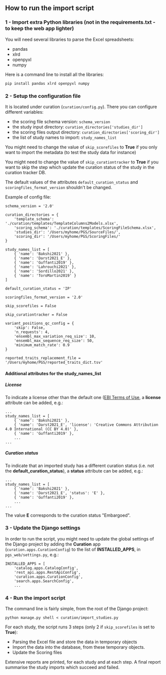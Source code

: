 ## How to run the import script

### 1 - Import extra Python libraries (not in the requirements.txt - to keep the web app lighter)
You will need several libraries to parse the Excel spreadsheets:
* pandas
* xlrd
* openpyxl
* numpy

Here is a command line to install all the libraries:
```
pip install pandas xlrd openpyxl numpy
```


### 2 - Setup the configuration file
It is located under curation (`curation/config.py`). There you can configure different variables:
* the scoring file schema version: `schema_version`
* the study input directory: `curation_directories['studies_dir']`
* the scoring files output directory: `curation_directories['scoring_dir']`
* the list of study names to import: `study_names_list`

You might need to change the value of `skip_scorefiles` to **True** if you only want to import the metadata (to test the study data for instance)

You might need to change the value of `skip_curationtracker` to **True** if you want to skip the step which update the curation status of the study in the curation tracker DB.

The default values of the attributes `default_curation_status` and `scoringfiles_format_version` shouldn't be changed.

Example of config file:
```
schema_version = '2.0'

curation_directories = {
    'template_schema': './curation/templates/TemplateColumns2Models.xlsx',
    'scoring_schema': './curation/templates/ScoringFileSchema.xlsx',
    'studies_dir': '/Users/myhome/PGS/SourceFiles/',
    'scoring_dir': '/Users/myhome/PGS/ScoringFiles/'
}

study_names_list = [
    { 'name': 'Bakshi2021' },
    { 'name': 'Darst2021_E' },
    { 'name': 'Guffanti2019' },
    { 'name': 'Lahrouchi2021' },
    { 'name': 'Sordillo2021' },
    { 'name': 'ToroMartin2019' }
]

default_curation_status = 'IP'

scoringfiles_format_version = '2.0'

skip_scorefiles = False

skip_curationtracker = False

variant_positions_qc_config = {
    'skip': False,
    'n_requests': 4,
    'ensembl_max_variation_req_size': 10,
    'ensembl_max_sequence_req_size': 50,
    'minimum_match_rate': 0.9
}

reported_traits_replacement_file = '/Users/myhome/PGS/reported_traits_dict.tsv'
```

#### Additional attributes for the study_names_list

##### License
To indicate a license other than the default one ([EBI Terms of Use](https://www.ebi.ac.uk/about/terms-of-use/), a **license** attribute can be added, e.g.:
```
...
study_names_list = [
    { 'name': 'Bakshi2021' },
    { 'name': 'Darst2021_E', 'license': 'Creative Commons Attribution 4.0 International (CC BY 4.0)' },
    { 'name': 'Guffanti2019' },
    ...
...
```

##### Curation status
To indicate that an imported study has a different curation status (i.e. not the **default_curation_status**), a **status** attribute can be added, e.g.:
```
...
study_names_list = [
    { 'name': 'Bakshi2021' },
    { 'name': 'Darst2021_E', 'status': 'E' },
    { 'name': 'Guffanti2019' },
    ...
...
```
The value **E** corresponds to the curation status "Embargoed".


### 3 - Update the Django settings
In order to run the script, you might need to update the global settings of the Django project by adding the **Curation** app (`curation.apps.CurationConfig`) to the list of **INSTALLED_APPS**, in `pgs_web/settings.py`, e.g.:
```
INSTALLED_APPS = [
    'catalog.apps.CatalogConfig',
    'rest_api.apps.RestApiConfig',
    'curation.apps.CurationConfig',
    'search.apps.SearchConfig',
    ...
```


### 4 - Run the import script
The command line is fairly simple, from the root of the Django project:
```
python manage.py shell < curation/import_studies.py
```

For each study, the script runs 3 steps (only 2 if `skip_scorefiles` is set to **True**):
* Parsing the Excel file and store the data in temporary objects
* Import the data into the database, from these temporary objects.
* Update the Scoring files

Extensive reports are printed, for each study and at each step.
A final report summarise the study imports which succeed and failed.
